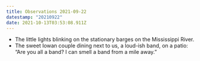 ```yaml
---
title: Observations 2021-09-22
datestamp: "20210922"
date: 2021-10-13T03:53:08.911Z
---
```

- The little lights blinking on the stationary barges on the Mississippi River.
- The sweet Iowan couple dining next to us, a loud-ish band, on a patio: “Are you all a band? I can smell a band from a mile away.”